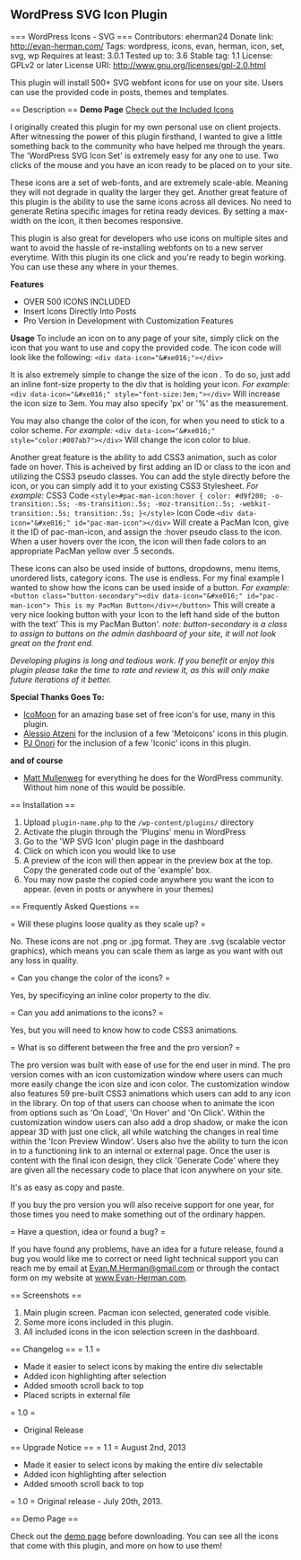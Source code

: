 WordPress SVG Icon Plugin
-------------------------
=== WordPress Icons - SVG ===
Contributors: eherman24
Donate link: http://evan-herman.com/
Tags: wordpress, icons, evan, herman, icon, set, svg, wp
Requires at least: 3.0.1
Tested up to: 3.6
Stable tag: 1.1
License: GPLv2 or later
License URI: http://www.gnu.org/licenses/gpl-2.0.html

This plugin will install 500+ SVG webfont icons for use on your site. Users can use the provided code in posts, themes and templates. 

== Description ==
**Demo Page**
<a href="http://evan-herman.com/wp-svg-icon-set-1-example/">Check out the Included Icons</a>

I originally created this plugin for my own personal use on client projects. After witnessing the power of this plugin firsthand, I wanted 
to give a little something back to the community who have helped me through the years. The 'WordPress SVG Icon Set' is extremely
easy for any one to use. Two clicks of the mouse and you have an icon ready to be placed on to your site. 

These icons are a set of web-fonts, and are extremely scale-able. Meaning they will not degrade in quality the larger they get. Another
great feature of this plugin is the ability to use the same icons across all devices. No need to generate Retina specific images for retina
ready devices. By setting a max-width on the icon, it then becomes responsive.

This plugin is also great for developers who use icons on multiple sites and want to avoid the hassle of re-installing
webfonts on to a new server everytime. With this plugin its one click and you're ready to begin working. You can use
these any where in your themes.

**Features**

* OVER 500 ICONS INCLUDED
* Insert Icons Directly Into Posts
* Pro Version in Development with Customization Features

**Usage**
To include an icon on to any page of your site, simply click on the icon that you want to use and copy the provided code.
The icon code will look like the following:
`<div data-icon="&#xe016;"></div>`

It is also extremely simple to change the size of the icon . To do so, just add an inline font-size property to the div that is holding your icon.
*For example:*
`<div data-icon="&#xe016;" style="font-size:3em;"></div>`
Will increase the icon size to 3em. You may also specify 'px' or '%' as the measurement.

You may also change the color of the icon, for when you need to stick to a color scheme.
*For example:*
`<div data-icon="&#xe016;" style="color:#007ab7"></div>`
Will change the icon color to blue.

Another great feature is the ability to add CSS3 animation, such as color fade on hover. This is acheived by first adding an ID or class to the icon and utilizing the CSS3 pseudo classes.
You can add the style directly before the icon, or you can simply add it to your existing CSS3 Stylesheet.
*For example:*
CSS3 Code
`<style>#pac-man-icon:hover { color: #d9f200; -o-transition:.5s; -ms-transition:.5s; -moz-transition:.5s; -webkit-transition:.5s; transition:.5s; }</style>`
Icon Code
`<div data-icon="&#xe016;" id="pac-man-icon"></div>`
Will create a PacMan Icon, give it the ID of pac-man-icon, and assign the :hover pseudo class to the icon.
When a user hovers over the icon, the icon will then fade colors to an appropriate PacMan yellow over .5 seconds.

These icons can also be used inside of buttons, dropdowns, menu items, unordered lists, category icons. The use is endless.
For my final example I wanted to show how the icons can be used inside of a button.
*For example:*
`<button class="button-secondary"><div data-icon="&#xe016;" id="pac-man-icon"> This is my PacMan Button</div></button>`
This will create a very nice looking button with your Icon to the left hand side of the button with the text' This is my PacMan Button'.
*note: button-secondary is a class to assign to buttons on the admin dashboard of your site, it will not look great on the front end.*

*Developing plugins is long and tedious work. If you benefit or enjoy this plugin please take the time to rate
and review it, as this will only make future iterations of it better.*

**Special Thanks Goes To:**

* [IcoMoon](http://www.icomoon.io) for an amazing base set of free icon's for use, many in this plugin.
* [Alessio Atzeni](http://www.alessioatzeni.com/) for the inclusion of a few 'Metoicons' icons in this plugin.
* [PJ Onori](http://somerandomdude.com) for the inclusion of a few 'Iconic' icons in this plugin.

**and of course**

* [Matt Mullenweg](http://www.ma.tt/) for everything he does for the WordPress community. Without him none of this would be possible.

== Installation ==
1. Upload `plugin-name.php` to the `/wp-content/plugins/` directory
2. Activate the plugin through the 'Plugins' menu in WordPress
3. Go to the 'WP SVG Icon' plugin page in the dashboard
4. Click on which icon you would like to use
5. A preview of the icon will then appear in the preview box at the top. Copy the generated code out of the 'example' box.
6. You may now paste the copied code anywhere you want the icon to appear. (even in posts or anywhere in your themes)

== Frequently Asked Questions ==

= Will these plugins loose quality as they scale up? =

No. These icons are not .png or .jpg format. They are .svg (scalable vector graphics), which means you can scale them
as large as you want with out any loss in quality.

= Can you change the color of the icons? =

Yes, by specificying an inline color property to the div. 

= Can you add animations to the icons? =

Yes, but you will need to know how to code CSS3 animations. 

= What is so different between the free and the pro version? =

The pro version was built with ease of use for the end user in mind. The pro version comes with an icon customization window where users
can much more easily change the icon size and icon color. The customization window also features 59 pre-built CSS3 animations
which users can add to any icon in the library. On top of that users can choose when to animate the icon from options such as
'On Load', 'On Hover' and 'On Click'. Within the customization window users can also add a drop shadow, or make the icon appear 3D
with just one click, all while watching the changes in real time within the 'Icon Preview Window'. Users also hve the ability to turn the icon
in to a functioning link to an internal or external page. Once the user is content with the final icon design, they click 'Generate 
Code' where they are given all the necessary code to place that icon anywhere on your site.

It's as easy as copy and paste.

If you buy the pro version you will also receive support for one year, for those times you need to make something out of the ordinary happen.

= Have a question, idea or found a bug? =

If you have found any problems, have an idea for a future release, found a bug you would like me to correct or 
need light technical support you can reach me by email at <a href="mailto:evanmherman@gmail.com">Evan.M.Herman@gmail.com</a>
or through the contact form on my website at <a href="http://www.Evan-Herman.com">www.Evan-Herman.com</a>.

== Screenshots ==

1. Main plugin screen. Pacman icon selected, generated code visible.
2. Some more icons included in this plugin.
3. All included icons in the icon selection screen in the dashboard.

== Changelog ==
= 1.1 =
* Made it easier to select icons by making the entire div selectable
* Added icon highlighting after selection
* Added smooth scroll back to top
* Placed scripts in external file

= 1.0 =
* Original Release

== Upgrade Notice ==
= 1.1 =
August 2nd, 2013
* Made it easier to select icons by making the entire div selectable
* Added icon highlighting after selection
* Added smooth scroll back to top

= 1.0 =
Original release - July 20th, 2013. 

== Demo Page ==
<p> Check out the <a href="http://evan-herman.com/wp-svg-icon-set-1-example/">demo page</a> before downloading. You can see all the icons that come with this plugin, and more on how to use them!</p>
